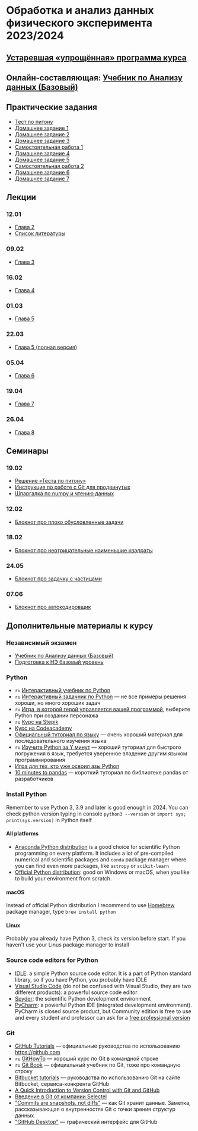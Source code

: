 # Обработка и анализ данных физического эксперимента 2023/2024

## [Устаревшая «упрощённая» программа курса](https://drive.google.com/file/d/1O1OIo2LqlTYdqpBWnXI1It-zoP8qkLwE/view?usp=sharing)

## Онлайн-составляющая: [Учебник по Анализу данных (Базовый)](https://edu.hse.ru/course/view.php?id=136232)

## Практические задания
- [Тест по питону](https://classroom.github.com/a/dJ8jPIKl)
- [Домашнее задание 1](https://classroom.github.com/a/9_XR5QY9)
- [Домашнее задание 2](https://classroom.github.com/a/qXE7Vi9n)
- [Домашнее задание 3](https://classroom.github.com/a/iRmjFbjL)
- [Самостоятельная работа 1](https://classroom.github.com/a/D3W3lwjg)
- [Домашнее задание 4](https://classroom.github.com/a/wEmm315l)
- [Домашнее задание 5](https://classroom.github.com/a/96fQnQWo)
- [Самостоятельная работа 2](https://classroom.github.com/a/NzA0ZCO4)
- [Домашнее задание 6](https://classroom.github.com/a/BWvJ50tP)
- [Домашнее задание 7](https://classroom.github.com/a/IoSvXLWZ)

## Лекции

### 12.01
- [Глава 2](https://github.com/pyoadfe/lectures/raw/master/book/c2.pdf)
- [Список литературы](https://github.com/pyoadfe/lectures/raw/master/book/ref.pdf)

### 09.02
- [Глава 3](https://github.com/pyoadfe/lectures/raw/master/book/c3.pdf)

### 16.02
- [Глава 4](https://github.com/pyoadfe/lectures/raw/master/book/c4.pdf)

### 01.03
- [Глава 5](https://github.com/pyoadfe/lectures/raw/master/book/c5.pdf)

### 22.03
- [Глава 5 (полная версия)](https://github.com/pyoadfe/lectures/raw/master/book/c5.pdf)

### 05.04
- [Глава 6](https://github.com/pyoadfe/lectures/raw/master/book/c6.pdf)

### 19.04
- [Глава 7](https://github.com/pyoadfe/lectures/raw/master/book/c7.pdf)

### 26.04
- [Глава 8](https://github.com/pyoadfe/lectures/raw/master/book/c8.pdf)

## Семинары

### 19.02
- [Решение «Теста по питону»](https://github.com/pyoadfe/seminars/blob/master/welcome_test/welcome_test_solution.ipynb)
- [Инструкция по работе с Git для продвинутых](https://github.com/pyoadfe/seminars/blob/master/git/git.md)
- [Шпаргалка по numpy и чтению данных](https://github.com/pyoadfe/seminars/blob/master/numpy/numpy.ipynb)

### 12.02
- [Блокнот про плохо обусловленные задачи](https://github.com/pyoadfe/seminars/blob/master/ill_posed/ill_posed.ipynb)

### 18.02
- [Блокнот про неотрицательные наименьшие квадраты](https://github.com/pyoadfe/seminars/blob/master/nnls/nnls.ipynb)

### 24.05
- [Блокнот про задачку с частицами](https://github.com/pyoadfe/seminars/blob/master/particles/particles.ipynb)

### 07.06
- [Блокнот про автокодировщик](https://github.com/pyoadfe/seminars/blob/master/autoencoder/autoencoder.ipynb)

## Дополнительные материалы к курсу

### Независимый экзамен
- [Учебник по Анализу данных (Базовый)](https://edu.hse.ru/course/view.php?id=136232)
- [Подготовка к НЭ базовый уровень](https://edu.hse.ru/course/view.php?id=133381)

### Python

- `ru` [Интерактивный учебник по Python](https://snakify.org/ru/)
- `ru` [Интерактивный задачник по Python](http://pythontutor.ru) — не все примеры решения хороши, но много хороших задач
- `ru` [Игра, в которой герой управляется вашей программой](http://codecombat.com), выберите Python при создании персонажа
- `ru` [Курс на Stepik](https://stepik.org/course/67/)
- [Курс на Codeacademy](https://www.codecademy.com/learn/learn-python-3)
- [Официальный туториал по языку](https://docs.python.org/3/tutorial/index.html) — очень хороший материал для последовательного изучения языка
- `ru` [Изучите Python за Y минут](https://learnxinyminutes.com/docs/ru-ru/python3-ru/) — хороший туториал для быстрого погружения в язык, требуется уверенное владение другим языком программирования
- [Игра для тех, кто уже освоил азы Python](https://py.checkio.org)
- [10 minutes to pandas](https://pandas.pydata.org/pandas-docs/stable/user_guide/10min.html) — короткий туториал по библиотеке pandas от разработчиков

### Install Python

Remember to use Python 3, 3.9 and later is good enough in 2024. You can check python version typing in console `python3 --version` or `import sys; print(sys.version)` in Python itself

#### All platforms
- [Anaconda Python distribution](https://www.anaconda.com/download/) is a good choice for scientific Python programming on every platform. It includes a lot of pre-compiled numerical and scientific packages and `conda` package manager where you can find even more packages, like `astropy` or `scikit-learn`
- [Official Python distribution](https://www.python.org/downloads/): good on Windows or macOS, when you like to build your environment from scratch.

#### macOS
Instead of official Python distribution I recommend to use [Homebrew](http://brew.sh) package manager, type `brew install python`

#### Linux
Probably you already have Python 3, check its version before start. If you haven't use your Linus package manager to install

### Source code editors for Python
- [IDLE](https://docs.python.org/3/library/idle.html): a simple Python source code editor. It is a part of Python standard library, so if you have Python, you probably have IDLE
- [Visual Studio Code](https://code.visualstudio.com) (do not be confused with Visual Studio, they are two different products): a powerful source code editor
- [Spyder](https://www.spyder-ide.org): the scientific Python development environment
- [PyCharm](https://www.jetbrains.com/pycharm/): a powerful Python IDE (integrated development environment). PyCharm is closed source product, but Community edition is free to use and every student and professor can ask for a [free professional version](https://www.jetbrains.com/student/)

### Git

- [GitHub Tutorials](https://guides.github.com) — официальные руководства по использованию <https://github.com>
- `ru` [GitHowTo](https://githowto.com/ru) — хороший курс по Git в командной строке
- `ru` [Git Book](https://git-scm.com/book/ru/v2) — официальный учебник по Git, тоже про командную строку
- [Bitbucket tutorials](https://www.atlassian.com/git/tutorials) — руководства по использованию Git на сайте Bitbucket, сервиса-конкрента GitHub
- [A Quick Introduction to Version Control with Git and GitHub](http://journals.plos.org/ploscompbiol/article?id=10.1371/journal.pcbi.1004668)
- [Введение в Git от компании Selectel](https://selectel.ru/blog/courses/introduction-to-git/)
- ["Commits are snapshots, not diffs"](https://github.blog/2020-12-17-commits-are-snapshots-not-diffs) — как Git хранит данные. Заметка, рассказывающая о внутренностях Git с точки зрения структур данных.
- ["GitHub Desktop"](https://desktop.github.com/) — графический интерфейс для GitHub
